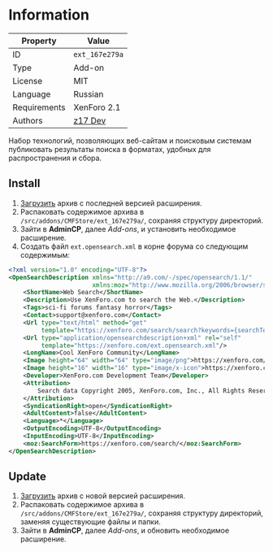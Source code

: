 # Information

| Property     | Value                                              |
| ------------ | -------------------------------------------------- |
| ID           | `ext_167e279a`                                     |
| Type         | Add-on                                             |
| License      | MIT                                                |
| Language     | Russian                                            |
| Requirements | XenForo 2.1                                        |
| Authors      | [z17 Dev](mailto:mail@z17.dev)                     |

Набор технологий, позволяющих веб-сайтам и поисковым системам публиковать результаты поиска в форматах, удобных для распространения и сбора.

## Install

1. [Загрузить](https://github.com/cmfstore/xenforo-opensearch/tags) архив с последней версией расширения.
2. Распаковать содержимое архива в `/src/addons/CMFStore/ext_167e279a/`, сохраняя структуру директорий.
3. Зайти в **AdminCP**, далее *Add-ons*, и установить необходимое расширение.
4. Создать файл `ext.opensearch.xml` в корне форума со следующим содержимым:

```xml
<?xml version="1.0" encoding="UTF-8"?>
<OpenSearchDescription xmlns="http://a9.com/-/spec/opensearch/1.1/"
                       xmlns:moz="http://www.mozilla.org/2006/browser/search/">
    <ShortName>Web Search</ShortName>
    <Description>Use XenForo.com to search the Web.</Description>
    <Tags>sci-fi forums fantasy horror</Tags>
    <Contact>support@xenforo.com</Contact>
    <Url type="text/html" method="get"
         template="https://xenforo.com/search/search?keywords={searchTerms}"/>
    <Url type="application/opensearchdescription+xml" rel="self"
         template="https://xenforo.com/ext.opensearch.xml"/>
    <LongName>Cool XenForo Community</LongName>
    <Image height="64" width="64" type="image/png">https://xenforo.com/websearch.png</Image>
    <Image height="16" width="16" type="image/x-icon">https://xenforo.com/favicon.ico</Image>
    <Developer>XenForo.com Development Team</Developer>
    <Attribution>
        Search data Copyright 2005, XenForo.com, Inc., All Rights Reserved
    </Attribution>
    <SyndicationRight>open</SyndicationRight>
    <AdultContent>false</AdultContent>
    <Language>*</Language>
    <OutputEncoding>UTF-8</OutputEncoding>
    <InputEncoding>UTF-8</InputEncoding>
    <moz:SearchForm>https://xenforo.com/search/</moz:SearchForm>
</OpenSearchDescription>
```

## Update

1. [Загрузить](https://github.com/cmfstore/xenforo-opensearch/tags) архив с новой версией расширения.
2. Распаковать содержимое архива в `/src/addons/CMFStore/ext_167e279a/`, сохраняя структуру директорий, заменяя существующие файлы и папки.
3. Зайти в **AdminCP**, далее *Add-ons*, и обновить необходимое расширение.
